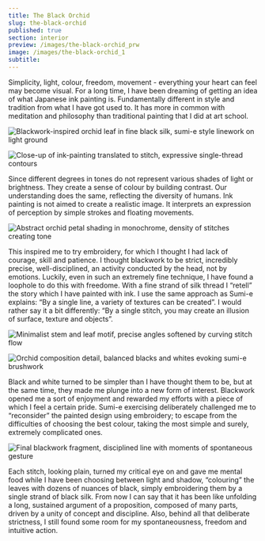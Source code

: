 ```yaml
---
title: The Black Orchid
slug: the-black-orchid
published: true
section: interior
preview: /images/the-black-orchid_prw
image: /images/the-black-orchid_1
subtitle:
---
```


Simplicity, light, colour, freedom, movement - everything your heart can feel may become visual. For a long time, I have been dreaming of getting an idea of what Japanese ink painting is. Fundamentally different in style and tradition from what I have got used to. It has more in common with meditation and philosophy than traditional painting that I did at art school.

![Blackwork-inspired orchid leaf in fine black silk, sumi-e style linework on light ground](/images/the-black-orchid_2)

![Close-up of ink-painting translated to stitch, expressive single-thread contours](/images/the-black-orchid_3)

Since different degrees in tones do not represent various shades of light or brightness. They create a sense of colour by building contrast. Our understanding does the same, reflecting the diversity of humans. Ink painting is not aimed to create a realistic image. It interprets an expression of perception by simple strokes and floating movements.

![Abstract orchid petal shading in monochrome, density of stitches creating tone](/images/the-black-orchid_4)

This inspired me to try embroidery, for which I thought I had lack of courage, skill and patience. I thought blackwork to be strict, incredibly precise, well-disciplined, an activity conducted by the head, not by emotions. Luckily, even in such an extremely fine technique, I have found a loophole to do this with freedome. With a fine strand of silk thread I “retell” the story which I have painted with ink. I use the same approach as Sumi-e explains: “By a single line, a variety of textures can be created”. I would rather say it a bit differently: “By a single stitch, you may create an illusion of surface, texture and objects”.

![Minimalist stem and leaf motif, precise angles softened by curving stitch flow](/images/the-black-orchid_5)

![Orchid composition detail, balanced blacks and whites evoking sumi-e brushwork](/images/the-black-orchid_6)

Black and white turned to be simpler than I have thought them to be, but at the same time, they made me plunge into a new form of interest. Blackwork opened me a sort of enjoyment and rewarded my efforts with a piece of which I feel a certain pride. Sumi-e exercising deliberately challenged me to “reconsider” the painted design using embroidery; to escape from the difficulties of choosing the best colour, taking the most simple and surely, extremely complicated ones.

![Final blackwork fragment, disciplined line with moments of spontaneous gesture](/images/the-black-orchid_7)

Each stitch, looking plain, turned my critical eye on and gave me mental food while I have been choosing between light and shadow, “colouring” the leaves with dozens of nuances of black, simply embroidering them by a single strand of black silk. From now I can say that it has been like unfolding a long, sustained argument of a proposition, composed of many parts, driven by a unity of concept and discipline. Also, behind all that deliberate strictness, I still found some room for my spontaneousness, freedom and intuitive action.
